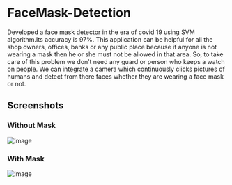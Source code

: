 # FaceMask-Detection
Developed a face mask detector in the era of covid 19 using SVM algorithm.Its accuracy is 97%. This application can be helpful for all the shop owners, offices, banks or any public place because if anyone is not wearing a mask then he or she must not be allowed in that area. So, to take care of this problem we don’t need any guard or person who keeps a watch on people. We can integrate a camera which continuously clicks pictures of humans and detect from there faces whether they are wearing a face mask or not.
## Screenshots
### Without Mask
![image](https://user-images.githubusercontent.com/120082922/211806293-c7494619-a922-4ff6-a483-ee539b6c6046.png)
### With Mask
![image](https://user-images.githubusercontent.com/120082922/211806410-1f11aff8-4e68-4b89-930a-1fbde0fc1bd2.png)

